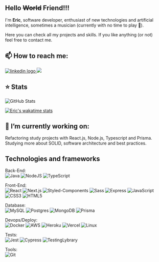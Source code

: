 ## Hello <s>World</s> Friend!!!

I'm <strong>Eric</strong>, software developer, enthusiast of new technologies and artificial intelligence, sometimes a musician (currently with no time to play 🥲).

Here you can check all my projects and skills. If you like anything (or not) feel free to contact me.

## 📫 How to reach me: 
 <a href="https://www.linkedin.com/in/eric-chandia/" target="_blank">
    <img src="https://img.shields.io/static/v1?message=LinkedIn&logo=linkedin&label=&color=0077B5&logoColor=white&labelColor=&style=for-the-badge" alt="linkedin logo"  />
 <a href = "mailto:eric.chandia.ti@gmail.com"><img src="https://img.shields.io/badge/-Gmail-%23333?style=for-the-badge&logo=gmail&logoColor=white&color=red" target="_blank"></a>
 </a>


## ⭐ Stats
![GitHub Stats](https://github-readme-stats-sooty-theta.vercel.app/api?username=EricChandia&include_all_commits=true&count_private=true&theme=tokyonight)

[![Eric's wakatime stats](https://github-readme-stats.vercel.app/api/wakatime?username=ericchandia&layout=compact&hide_progress=true&theme=tokyonight&custom_title=Most%20Used%20Languages&langs_count=8)](https://github.com/anuraghazra/github-readme-stats)


## 🔭 I’m currently working on:
Refactoring study projects with React.js, Node.js, Typescript and Prisma. Studying more about SOLID, software architecture and best practices.


## Technologies and frameworks

Back-End: <br />
![Java](https://img.shields.io/badge/Java-ED8B00?style=for-the-badge&logo=java&logoColor=white)
![NodeJS](https://img.shields.io/badge/node.js-6DA55F?style=for-the-badge&logo=node.js&logoColor=white)
![TypeScript](https://img.shields.io/badge/typescript-%23007ACC.svg?style=for-the-badge&logo=typescript&logoColor=white)

Front-End: <br />
![React](https://img.shields.io/badge/react-%2320232a.svg?style=for-the-badge&logo=react&logoColor=%2361DAFB)
![Next.js](https://img.shields.io/badge/Next.js-000000.svg?style=for-the-badge&logo=nextdotjs&logoColor=white)
![Styled-Components](https://img.shields.io/badge/styled--components-DB7093?style=for-the-badge&logo=styled-components&logoColor=white)
![Sass](https://img.shields.io/badge/Sass-CC6699.svg?style=for-the-badge&logo=Sass&logoColor=white)
![Express](https://img.shields.io/badge/Express-404D59?style=for-the-badge&logo=express&logoColor=white)
![JavaScript](https://img.shields.io/badge/javascript-%23323330.svg?style=for-the-badge&logo=javascript&logoColor=%23F7DF1E)
![CSS3](https://img.shields.io/badge/css3-%231572B6.svg?style=for-the-badge&logo=css3&logoColor=white)
![HTML5](https://img.shields.io/badge/html5-%23E34F26.svg?style=for-the-badge&logo=html5&logoColor=white)

 
Database: <br />
![MySQL](https://img.shields.io/badge/MySQL-00000F?style=for-the-badge&logo=mysql&logoColor=white)
![Postgres](https://img.shields.io/badge/postgres-%23316192.svg?style=for-the-badge&logo=postgresql&logoColor=white)
![MongoDB](https://img.shields.io/badge/MongoDB-%234ea94b.svg?style=for-the-badge&logo=mongodb&logoColor=white)
![Prisma](https://img.shields.io/badge/Prisma-3982CE?style=for-the-badge&logo=Prisma&logoColor=white)

Devops/Deploy: <br />
![Docker](https://img.shields.io/badge/docker-%230db7ed.svg?style=for-the-badge&logo=docker&logoColor=white)
![AWS](https://img.shields.io/badge/AWS-%23FF9900.svg?style=for-the-badge&logo=amazon-aws&logoColor=white)
![Heroku](https://img.shields.io/badge/Heroku-430098?style=for-the-badge&logo=heroku&logoColor=white)
![Vercel](https://img.shields.io/badge/Vercel-000000?style=for-the-badge&logo=vercel&logoColor=white)
![Linux](https://img.shields.io/badge/Linux-FCC624?style=for-the-badge&logo=linux&logoColor=black)
 
Tests: <br />
![Jest](https://img.shields.io/badge/-jest-%23C21325?style=for-the-badge&logo=jest&logoColor=white)
![Cypress](https://img.shields.io/badge/Cypress-316192?style=for-the-badge&logo=cypress&logoColor=white)
![TestingLybrary](https://img.shields.io/badge/Testing%20Library-E33332.svg?style=for-the-badge&logo=Testing-Library&logoColor=white)

 
Tools: <br />
![Git](https://img.shields.io/badge/GIT-E44C30?style=for-the-badge&logo=git&logoColor=white)

